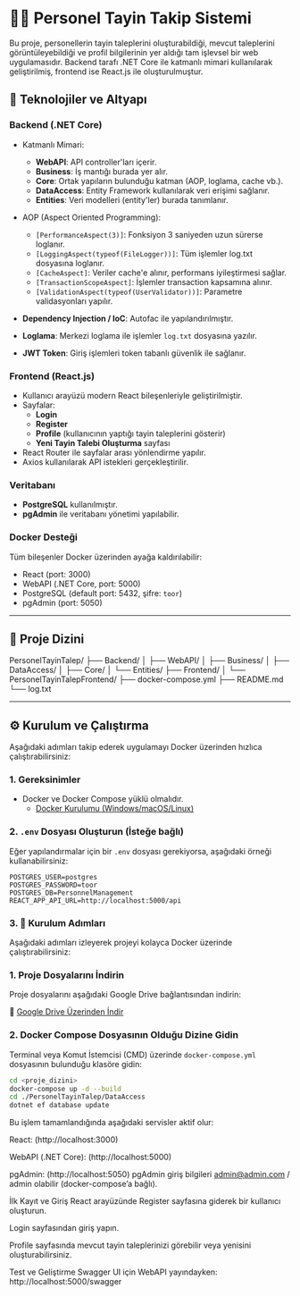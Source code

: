 # 👨‍💼 Personel Tayin Takip Sistemi

Bu proje, personellerin tayin taleplerini oluşturabildiği, mevcut taleplerini görüntüleyebildiği ve profil bilgilerinin yer aldığı tam işlevsel bir web uygulamasıdır. Backend tarafı .NET Core ile katmanlı mimari kullanılarak geliştirilmiş, frontend ise React.js ile oluşturulmuştur.

## 🚀 Teknolojiler ve Altyapı

### Backend (.NET Core)

- Katmanlı Mimari:
  - **WebAPI**: API controller'ları içerir.
  - **Business**: İş mantığı burada yer alır.
  - **Core**: Ortak yapıların bulunduğu katman (AOP, loglama, cache vb.).
  - **DataAccess**: Entity Framework kullanılarak veri erişimi sağlanır.
  - **Entities**: Veri modelleri (entity'ler) burada tanımlanır.

- AOP (Aspect Oriented Programming):
  - `[PerformanceAspect(3)]`: Fonksiyon 3 saniyeden uzun sürerse loglanır.
  - `[LoggingAspect(typeof(FileLogger))]`: Tüm işlemler log.txt dosyasına loglanır.
  - `[CacheAspect]`: Veriler cache'e alınır, performans iyileştirmesi sağlar.
  - `[TransactionScopeAspect]`: İşlemler transaction kapsamına alınır.
  - `[ValidationAspect(typeof(UserValidator))]`: Parametre validasyonları yapılır.

- **Dependency Injection / IoC**: Autofac ile yapılandırılmıştır.
- **Loglama**: Merkezi loglama ile işlemler `log.txt` dosyasına yazılır.
- **JWT Token**: Giriş işlemleri token tabanlı güvenlik ile sağlanır.

### Frontend (React.js)

- Kullanıcı arayüzü modern React bileşenleriyle geliştirilmiştir.
- Sayfalar:
  - **Login**
  - **Register**
  - **Profile** (kullanıcının yaptığı tayin taleplerini gösterir)
  - **Yeni Tayin Talebi Oluşturma** sayfası
- React Router ile sayfalar arası yönlendirme yapılır.
- Axios kullanılarak API istekleri gerçekleştirilir.

### Veritabanı

- **PostgreSQL** kullanılmıştır.
- **pgAdmin** ile veritabanı yönetimi yapılabilir.

### Docker Desteği

Tüm bileşenler Docker üzerinden ayağa kaldırılabilir:
- React (port: 3000)
- WebAPI (.NET Core, port: 5000)
- PostgreSQL (default port: 5432, şifre: `toor`)
- pgAdmin (port: 5050)

---

## 📂 Proje Dizini

PersonelTayinTalep/
├── Backend/
│ ├── WebAPI/
│ ├── Business/
│ ├── DataAccess/
│ ├── Core/
│ └── Entities/
├── Frontend/
│ └── PersonelTayinTalepFrontend/
├── docker-compose.yml
├── README.md
└── log.txt


---

## ⚙️ Kurulum ve Çalıştırma

Aşağıdaki adımları takip ederek uygulamayı Docker üzerinden hızlıca çalıştırabilirsiniz:

### 1. Gereksinimler

- Docker ve Docker Compose yüklü olmalıdır.  
  - [Docker Kurulumu (Windows/macOS/Linux)](https://docs.docker.com/get-docker/)

### 2. `.env` Dosyası Oluşturun (İsteğe bağlı)

Eğer yapılandırmalar için bir `.env` dosyası gerekiyorsa, aşağıdaki örneği kullanabilirsiniz:

```env
POSTGRES_USER=postgres
POSTGRES_PASSWORD=toor
POSTGRES_DB=PersonnelManagement
REACT_APP_API_URL=http://localhost:5000/api
```




### 3. 🚀 Kurulum Adımları

Aşağıdaki adımları izleyerek projeyi kolayca Docker üzerinde çalıştırabilirsiniz:

### 1. Proje Dosyalarını İndirin

Proje dosyalarını aşağıdaki Google Drive bağlantısından indirin:

🔗 [Google Drive Üzerinden İndir](https://drive.google.com/drive/folders/1_3XLWKYAygNh156wtHSOIrW0iWGHUcQP?usp=drive_link)

### 2. Docker Compose Dosyasının Olduğu Dizine Gidin

Terminal veya Komut İstemcisi (CMD) üzerinde `docker-compose.yml` dosyasının bulunduğu klasöre gidin:

```bash
cd <proje_dizini>
docker-compose up -d --build
cd ./PersonelTayinTalep/DataAccess
dotnet ef database update
```


Bu işlem tamamlandığında aşağıdaki servisler aktif olur:

React: (http://localhost:3000)

WebAPI (.NET Core): (http://localhost:5000)

pgAdmin: (http://localhost:5050)
pgAdmin giriş bilgileri admin@admin.com / admin olabilir (docker-compose’a bağlı).


 İlk Kayıt ve Giriş
React arayüzünde Register sayfasına giderek bir kullanıcı oluşturun.

Login sayfasından giriş yapın.

Profile sayfasında mevcut tayin taleplerinizi görebilir veya yenisini oluşturabilirsiniz.

Test ve Geliştirme
Swagger UI için WebAPI yayındayken: http://localhost:5000/swagger